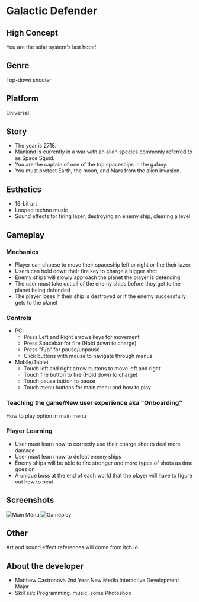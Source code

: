 # Galactic Defender

## High Concept
You are the solar system's last hope!

## Genre
Top-down shooter

## Platform
Universal

## Story
- The year is 2718.
- Mankind is currently in a war with an alien species commonly referred to as Space Squid.
- You are the captain of one of the top spaceships in the galaxy.
- You must protect Earth, the moon, and Mars from the alien invasion.

## Esthetics
- 16-bit art
- Looped techno music
- Sound effects for firing lazer, destroying an enemy ship, clearing a level

## Gameplay
### Mechanics
- Player can choose to move their spaceship left or right or fire their lazer
- Users can hold down their fire key to charge a bigger shot
- Enemy ships will slowly approach the planet the player is defending
- The user must take out all of the enemy ships before they get to the planet being defended
- The player loses if their ship is destroyed or if the enemy successfully gets to the planet

### Controls
- PC:
  - Press Left and Right arrows keys for movement
  - Press Spacebar for fire (Hold down to charge)
  - Press "P/p" for pause/unpause
  - Click buttons with mouse to navigate through menus
- Mobile/Tablet
  - Touch left and right arrow buttons to move left and right
  - Touch fire button to fire (Hold down to charge)
  - Touch pause button to pause
  - Touch menu buttons for main menu and how to play
  
### Teaching the game/New user experience aka "Onboarding"
How to play option in main menu
 
### Player Learning
  - User must learn how to correctly use their charge shot to deal more damage
  - User must learn how to defeat enemy ships
  - Enemy ships will be able to fire stronger and more types of shots as time goes on
  - A unique boss at the end of each world that the player will have to figure out how to beat

## Screenshots
![Main Menu](https://i.imgur.com/z5Dq0kk.jpg)
![Gameplay](https://i.imgur.com/UqM4sVS.jpg)


## Other
Art and sound effect references will come from itch.io

## About the developer
  - Matthew Castronova 2nd Year New Media Interactive Development Major
  - Skill set: Programming, music, some Photoshop
